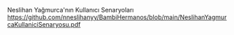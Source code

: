 Neslihan Yağmurca'nın Kullanıcı Senaryoları https://github.com/nneslihanyy/BambiHermanos/blob/main/NeslihanYagmurcaKullaniciSenaryosu.pdf
